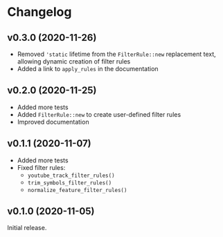 # Changelog

## v0.3.0 (2020-11-26)

- Removed `'static` lifetime from the `FilterRule::new` replacement text,
  allowing dynamic creation of filter rules
- Added a link to `apply_rules` in the documentation

## v0.2.0 (2020-11-25)

- Added more tests
- Added `FilterRule::new` to create user-defined filter rules
- Improved documentation

## v0.1.1 (2020-11-07)

- Added more tests
- Fixed filter rules:
    - `youtube_track_filter_rules()`
    - `trim_symbols_filter_rules()`
    - `normalize_feature_filter_rules()`

## v0.1.0 (2020-11-05)

Initial release.
